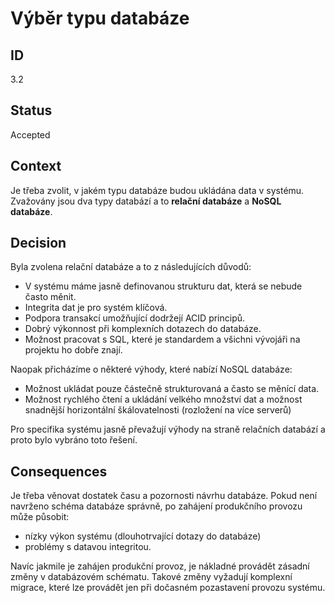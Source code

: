 # Výběr typu databáze

## ID

3.2

## Status 

Accepted

## Context 

Je třeba zvolit, v jakém typu databáze budou ukládána data v systému. Zvažovány jsou dva typy databází a to **relační databáze** a **NoSQL databáze**.

## Decision 

Byla zvolena relační databáze a to z následujících důvodů:
- V systému máme jasně definovanou strukturu dat, která se nebude často měnit.
- Integrita dat je pro systém klíčová.
- Podpora transakcí umožňující dodržejí ACID principů.
- Dobrý výkonnost při komplexních dotazech do databáze.
- Možnost pracovat s SQL, které je standardem a všichni vývojáři na projektu ho dobře znají.

Naopak přicházíme o některé výhody, které nabízí NoSQL databáze:
- Možnost ukládat pouze částečně strukturovaná a často se měnící data.
- Možnost rychlého čtení a ukládání velkého množství dat a možnost snadnější horizontální škálovatelnosti (rozložení na více serverů)

Pro specifika systému jasně převažují výhody na straně relačních databází a proto bylo vybráno toto řešení.

## Consequences

Je třeba věnovat dostatek času a pozornosti návrhu databáze. Pokud není navrženo schéma databáze správně, po zahájení produkčního provozu může působit:
- nízky výkon systému (dlouhotrvající dotazy do databáze)
- problémy s datavou integritou.

Navíc jakmile je zahájen produkční provoz, je nákladné provádět zásadní změny v databázovém schématu. Takové změny vyžadují komplexní migrace, které lze provádět jen při dočasném pozastavení provozu systému.

